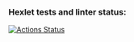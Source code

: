 ### Hexlet tests and linter status:
[![Actions Status](https://github.com/iaminthemiddleofnowhere/php-project-lvl3/workflows/hexlet-check/badge.svg)](https://github.com/iaminthemiddleofnowhere/php-project-lvl3/actions)